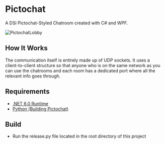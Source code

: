 # Pictochat
A DSi Pictochat-Styled Chatroom created with C# and WPF.

<img src="https://github.com/halfuwu/Pictochat/blob/master/.github/Lobby.png?raw=true" alt="PictochatLobby">

## How It Works
The communication itself is entirely made up of UDP sockets. It uses a client-to-client structure so that anyone who is on the same network as you can use the chatrooms and each room has a dedicated port where all the relevant info goes through.

## Requirements
* [.NET 6.0 Runtime](https://dotnet.microsoft.com/en-us/download/dotnet/6.0/runtime)
* [Python (Building Pictochat)](https://www.python.org/downloads)

## Build
 * Run the release.py file located in the root directory of this project
